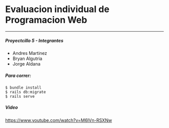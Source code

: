 # Evaluacion individual de Programacion Web

---

##### Proyectcillo 5 - Integrantes

* Andres Martinez
* Bryan Algutria
* Jorge Aldana


##### Para correr:
```
$ bundle install
$ rails db:migrate
$ rails serve
```

##### Video
https://www.youtube.com/watch?v=M6IVn-RSXNw
